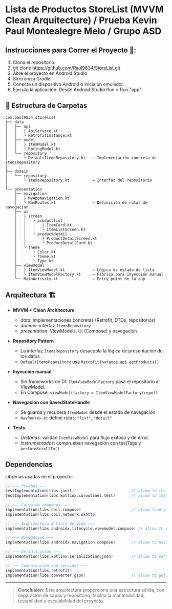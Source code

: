 # Lista de Productos StoreList (MVVM Clean Arquitecture) / Prueba Kevin Paul Montealegre Melo / Grupo ASD
## Instrucciones para Correr el Proyecto 🚀:

1. Clona el repositorio:
2. git clone https://github.com/Paul9834/StoreList.git
3. Abre el proyecto en Android Studio
4. Sincroniza Gradle.
5. Conecta un dispositivo Android o inicia un emulador.
6. Ejecuta la aplicación:
   Desde Android Studio
   Run > Run "app"

## 📂 Estructura de Carpetas
```
com.paul9834.storelist
├── data
│   ├── api
│   │   ├ ApiService.kt
│   │   └ RetrofitInstance.kt
│   ├── model
│   │   ├ ItemModel.kt
│   │   └ RatingModel.kt
│   └── repository
│       └ DefaultItemsRepository.kt   ← Implementación concreta de ItemsRepository
│
├── domain
│   └── repository
│       └ ItemsRepository.kt          ← Interfaz del repositorio
│
└── presentation
    ├── navigation
    │   ├ MyAppNavigation.kt
    │   └ NavRoutes.kt                ← Definición de rutas de navegación
    ├── ui
    │   ├ screen
    │   │   ├ productlist
    │   │   │   ├ ItemCard.kt
    │   │   │   └ ItemListScreen.kt
    │   │   └ productdetail
    │   │       ├ ProductDetailScreen.kt
    │   │       └ ProductDetailCard.kt
    │   └ theme
    │       ├ Color.kt
    │       ├ Theme.kt
    │       └ Type.kt
    ├── viewmodel
    │   ├ ItemViewModel.kt            ← Lógica de estado de lista
    │   └ ItemViewModelFactory.kt     ← Fábrica para inyección manual
    └── MainActivity.kt               ← Entry point de la app
```


## Arquitectura 🏗️

- **MVVM + Clean Architecture**
   - *data*: implementaciones concretas (Retrofit, DTOs, repositorios)
   - *domain*: interfaz `ItemsRepository` 
   - *presentation*: ViewModels, UI (Compose) y navegación

- **Repository Pattern**
   - La interfaz `ItemsRepository` desacopla la lógica de presentación de los datos.
   - `DefaultItemsRepository` usa `RetrofitInstance.api.getProducts()`

- **Inyección manual**
   - Sin frameworks de DI: `ItemViewModelFactory` pasa el repositorio al ViewModel.
   - En Compose: `viewModel(factory = ItemViewModelFactory(repo))`

- **Navegación con SavedStateHandle**
   - Se guarda y recupera `ItemModel` desde el estado de navegación
   - `NavRoutes.kt` define rutas: `"list"`, `"detail"`

- **Tests**
   - *Unitarias*: validan `ItemViewModel` para flujo exitoso y de error.
   - *Instrumentadas*: comprueban navegación con testTags y `performScrollTo()`

## Dependencias

Librerias usadas en el proyecto:

```kotlin
// ——— Pruebas ———
testImplementation(libs.junit)                         // allow to test code
testImplementation(libs.kotlinx.coroutines.test)       // allow to test coroutines

// ——— Carga de imágenes ———
implementation(libs.coil.compose)                      // allow load pics from servers
implementation(libs.coil.network.okhttp)

// ——— Arquitectura & Ciclo de vida ———
implementation(libs.androidx.lifecycle.viewmodel.compose) // allow to use viewmodel

// ——— Navegación ———
implementation(libs.androidx.navigation.compose)       // allow to navigate between screens

// ——— Serialización ———
implementation(libs.kotlinx.serialization.json)        // allow to serialize data

// ——— Comunicación con servidor ———
implementation(libs.retrofit)                          
implementation(libs.converter.gson)                    // allow to get data from server
```
---



> **Conclusión:** Esta arquitectura proporciona una estructura sólida, con separación de capas y repositorio, facilita la mantenibilidad, testabilidad y escalabilidad del proyecto.